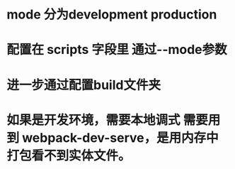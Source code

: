 # mode 分为development production

# 配置在 scripts 字段里 通过--mode参数

# 进一步通过配置build文件夹

# 如果是开发环境，需要本地调式 需要用到 webpack-dev-serve，是用内存中打包看不到实体文件。